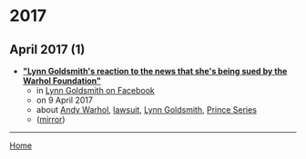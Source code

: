 # 2017

## April 2017 (1)

 - [**"Lynn Goldsmith's reaction to the news that she's being sued by the Warhol Foundation"**](https://www.facebook.com/lynn.goldsmith/posts/10155098104516758)
    - in [Lynn Goldsmith on Facebook](../../../publications/k-o/lynn-goldsmith-on-facebook/index.md)
    - on 9 April 2017
    - about [Andy Warhol](../../../topics/andy-warhol/index.md), [lawsuit](../../../topics/lawsuit/index.md), [Lynn Goldsmith](../../../topics/lynn-goldsmith/index.md), [Prince Series](../../../topics/prince-series/index.md)
    - ([mirror](https://web.archive.org/web/*/https://www.facebook.com/lynn.goldsmith/posts/10155098104516758))

----

[Home](../index.md)

